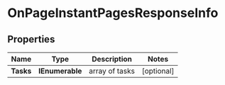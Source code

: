 # OnPageInstantPagesResponseInfo


## Properties

| Name | Type | Description | Notes |
|------------ | ------------- | ------------- | -------------|
**Tasks** | **IEnumerable<OnPageInstantPagesTaskInfo>** | array of tasks |[optional]|